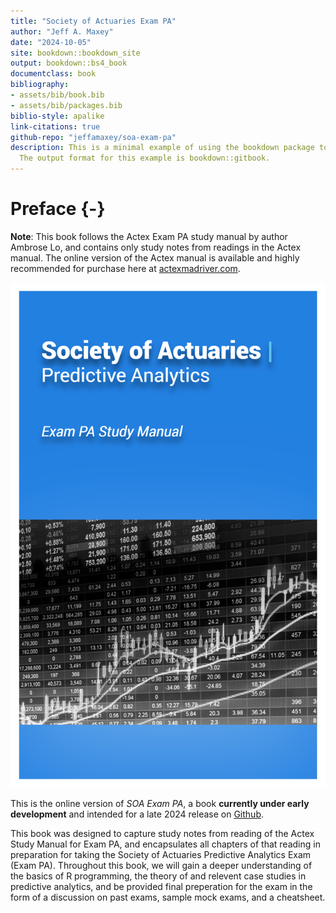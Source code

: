 ```yaml
--- 
title: "Society of Actuaries Exam PA"
author: "Jeff A. Maxey"
date: "2024-10-05"
site: bookdown::bookdown_site
output: bookdown::bs4_book
documentclass: book
bibliography:
- assets/bib/book.bib
- assets/bib/packages.bib
biblio-style: apalike
link-citations: true
github-repo: "jeffamaxey/soa-exam-pa"
description: This is a minimal example of using the bookdown package to write a book.
  The output format for this example is bookdown::gitbook.
---
```





# Preface {-}

**Note**: This book follows the Actex Exam PA study manual by author Ambrose Lo, and contains only study notes from readings in the Actex manual. The online version of the Actex manual is available and highly recommended for purchase here at [actexmadriver.com](https://www.actexlearning.com/exams/pa).


<p style="text-align: center;"><a href="https://github.com/jeffamaxey/soa-exam-pa"><img src="assets/images/cover-soa-predictive-analytics.png" /></a></p>



This is the online version of *SOA Exam PA*, a book **currently under early development** and intended for a late 2024 release on  [ Github](https://www.github.com/jeffamaxey/soa-exam-pa).

This book was designed to capture study notes from reading of the Actex Study Manual for Exam PA, and encapsulates all chapters of that reading in  preparation for taking the Society of Actuaries Predictive Analytics Exam (Exam PA). Throughout this book, we will gain a deeper understanding of the basics of R programming, the theory of and relevent case studies in predictive analytics, and be provided final preperation for the exam in the form of a discussion on past exams, sample mock exams, and a cheatsheet.




